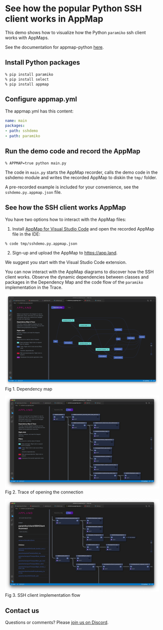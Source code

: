 # See how the popular Python SSH client works in AppMap

This demo shows how to visualize how the Python `paramiko` ssh client works with AppMaps.

See the documentation for appmap-python [here](https://github.com/applandinc/appmap-python).

## Install Python packages

```shell
% pip install paramiko
% pip install select
% pip install appmap
```

## Configure appmap.yml

The appmap.yml has this content:
```yml
name: main
packages:
- path: sshdemo
- path: paramiko
```

## Run the demo code and record the AppMap

```shell
% APPMAP=true python main.py
```

The code in `main.py` starts the AppMap recorder, calls the demo code in the sshdemo module and writes the recorded AppMap to diskin the `tmp/` folder.

A pre-recorded example is included for your convenience, see the `sshdemo.py.appmap.json` file.

## See how the SSH client works AppMap

You have two options how to interact with the AppMap files:
1. Install [AppMap for Visual Studio Code](https://marketplace.visualstudio.com/items?itemName=appland.appmap) and open the recorded AppMap file in the IDE:

```shell
% code tmp/sshdemo.py.appmap.json
```

2. Sign-up and upload the AppMap to https://app.land. 

We suggest you start with the Visual Studio Code extension. 

You can now interact with the AppMap diagrams to discover how the SSH client works. Observe the dynamic dependencies between classes and packages in the Dependency Map and the code flow of the `paramiko` implementation in the Trace.

![Dependency map](ssh-demo-dependency-map.png)
Fig 1. Dependency map


![Open ssh connection](open-ssh-connection-trace.png)
Fig 2. Trace of opening the connection


![Dependency map](ssh-connection-details-trace.png)
Fig 3. SSH client implementation flow

## Contact us
Questions or comments? Please [join us on Discord](https://discord.com/invite/N9VUap6).
